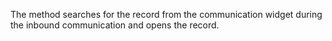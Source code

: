The method searches for the record from the communication widget during the inbound communication and opens the record.

